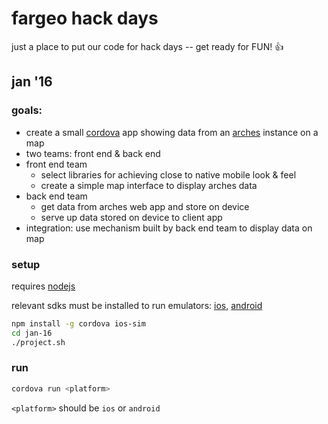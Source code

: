 # fargeo hack days

just a place to put our code for hack days -- get ready for FUN! 👍

## jan '16

### goals:

* create a small [cordova](https://cordova.apache.org/docs/en/latest/guide/overview/) app showing data from an [arches](https://github.com/archesproject/arches) instance on a map
* two teams: front end & back end
* front end team
  * select libraries for achieving close to native mobile look & feel
  * create a simple map interface to display arches data
* back end team
  * get data from arches web app and store on device
  * serve up data stored on device to client app
* integration: use mechanism built by back end team to display data on map

### setup
requires [nodejs](https://nodejs.org/en/download/)

relevant sdks must be installed to run emulators: [ios](https://developer.apple.com/ios/), [android](http://developer.android.com/sdk/installing/index.html)

```sh
npm install -g cordova ios-sim
cd jan-16
./project.sh
```

### run

```sh
cordova run <platform>
```

`<platform>` should be `ios` or `android`
